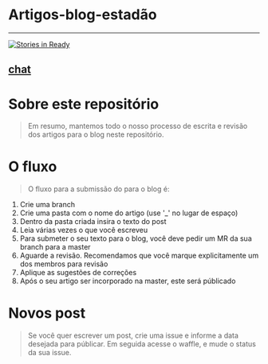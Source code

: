 # Artigos-blog-estadão
----
[![Stories in Ready](https://badge.waffle.io/LSS-USP/artigos-blog-estadao.svg?label=ready&title=Ready)](http://waffle.io/LSS-USP/artigos-blog-estadao)

[chat](https://gitter.im/artigos-blog-estadao/Lobby?utm_source=share-link&utm_medium=link&utm_campaign=share-link)
----

# Sobre este repositório

> Em resumo, mantemos todo o nosso processo de escrita e revisão dos artigos
para o blog neste repositório.

# O fluxo

> O fluxo para a submissão do para o blog é:

1. Crie uma branch
2. Crie uma pasta com o nome do artigo (use '_' no lugar de espaço)
3. Dentro da pasta criada insira o texto do post
4. Leia várias vezes o que você escreveu
5. Para submeter o seu texto para o blog, você deve pedir um MR da sua branch para a master
6. Aguarde a revisão. Recomendamos que você marque explicitamente um dos membros para revisão
7. Aplique as sugestões de correções
8. Após o seu artigo ser incorporado na master, este será públicado

# Novos post

> Se você quer escrever um post, crie uma issue e informe a data desejada para
públicar. Em seguida acesse o waffle, e mude o status da sua issue.
